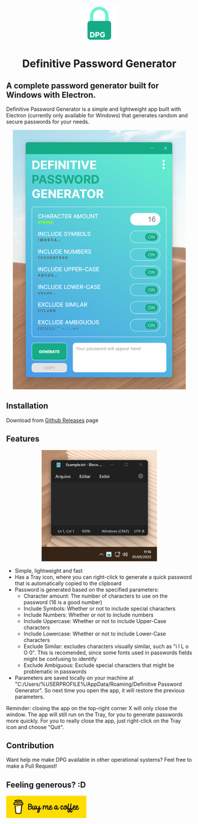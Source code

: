 <p align="center">
<img src="src/icons/png/256x256.png" alt="Definitive Password Generator" height="100">
</p>

<h1 align="center">Definitive Password Generator</h1>

## A complete password generator built for Windows with Electron.

Definitive Password Generator is a simple and lightweight app built with Electron (currently only available for Windows) that generates random and secure passwords for your needs.

<p align="center">
<img src="resources/screenshot01.png" alt="Definitive Password Generator" height="700">
</p>

## Installation
Download from [Github Releases](https://github.com/juninholiveira/definitive-password-generator/releases) page

## Features

<p align="center">
<img src="resources/quickgeneration.gif" alt="Quick Generation on the Tray" height="300">
</p>

- Simple, lightweight and fast
- Has a Tray icon, where you can right-click to generate a quick password that is automatically copied to the clipboard
- Password is generated based on the specified parameters:
    - Character amount: The number of characters to use on the password (16 is a good number)
    - Include Symbols: Whether or not to include special characters
    - Include Numbers: Whether or not to include numbers
    - Include Uppercase: Whether or not to include Upper-Case characters
    - Include Lowercase: Whether or not to include Lower-Case characters
    - Exclude Similar: excludes characters visually similar, such as "i l L o O 0". This is recomended, since some fonts used in passwords fields might be confusing to identify
    - Exclude Ambiguous: Exclude special characters that might be problematic in passwords
- Parameters are saved locally on your machine at "C:/Users/%USERPROFILE%/AppData/Roaming/Definitive Password Generator". So next time you open the app, it will restore the previous parameters.

Reminder: closing the app on the top-right corner X will only close the window. The app will still run on the Tray, for you to generate passwords more quickly. For you to really close the app, just right-click on the Tray icon and choose "Quit".

## Contribution
Want help me make DPG available in other operational systems? Feel free to make a Pull Request!

## Feeling generous? :D
<a href="https://www.buymeacoffee.com/leandrojunior" target="_blank"><img src="src/imgs/buymeacoffee.png" alt="Buy Me A Coffee" style="height: 60px !important;width: 217px !important;" ></a>

